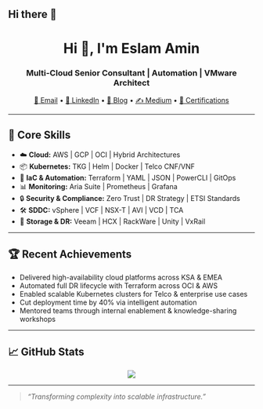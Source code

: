 ## Hi there 👋

<h1 align="center">Hi 👋, I'm Eslam Amin</h1>
<h3 align="center">Multi-Cloud Senior Consultant | Automation | VMware Architect</h3>

<p align="center">
  <a href="mailto:eslamabdelnaser9@gmail.com">📧 Email</a> •
  <a href="https://www.linkedin.com/in/eslam-amin-7a0079bb/">💼 LinkedIn</a> •
  <a href="https://cloudswifttech.wordpress.com">📝 Blog</a> •
  <a href="https://medium.com/@EslamAmin93">✍️ Medium</a> •
  <a href="https://www.credly.com/users/eslam-amin.6f847d18">📜 Certifications</a>
</p>

---

## 🔧 Core Skills

- ☁️ **Cloud:** AWS | GCP | OCI | Hybrid Architectures
- 📦 **Kubernetes:** TKG | Helm | Docker | Telco CNF/VNF
- 📄 **IaC & Automation:** Terraform | YAML | JSON | PowerCLI | GitOps  
- 📊 **Monitoring:** Aria Suite | Prometheus | Grafana  
- 🔒 **Security & Compliance:** Zero Trust | DR Strategy | ETSI Standards  
- 🛠 **SDDC:** vSphere | VCF | NSX-T | AVI | VCD | TCA   
- 💾 **Storage & DR:** Veeam | HCX | RackWare | Unity | VxRail  

---

## 🏆 Recent Achievements

- Delivered high-availability cloud platforms across KSA & EMEA  
- Automated full DR lifecycle with Terraform across OCI & AWS  
- Enabled scalable Kubernetes clusters for Telco & enterprise use cases  
- Cut deployment time by 40% via intelligent automation  
- Mentored teams through internal enablement & knowledge-sharing workshops  

---

## 📈 GitHub Stats

<p align="center">
  <img src="[https://github-readme-stats.vercel.app/api?username=0100085&show_icons=true&theme=github_dark](https://github.com/EslamAmin)" />
</p>

---

> _“Transforming complexity into scalable infrastructure.”_


<!--
**EslamAmin/EslamAmin** is a ✨ _special_ ✨ repository because its `README.md` (this file) appears on your GitHub profile.

Here are some ideas to get you started:

- 🔭 I’m currently working on ...
- 🌱 I’m currently learning ...
- 👯 I’m looking to collaborate on ...
- 🤔 I’m looking for help with ...
- 💬 Ask me about ...
- 📫 How to reach me: ...
- 😄 Pronouns: ...
- ⚡ Fun fact: ...
-->
